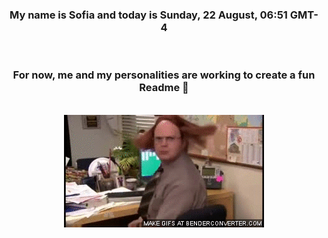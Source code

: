 


<div align="center">
<h3 >My name is Sofia and today is Sunday, 22 August, 06:51 GMT-4</h3><br>
<h3 >For now, me and my personalities are working to create a fun Readme 👋
</h3><br>
<img src='img/dwight.gif' alt='working...'/>
</div>
